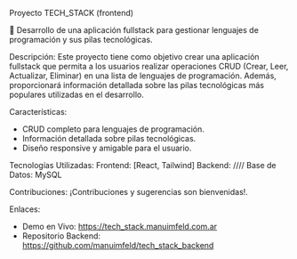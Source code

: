 Proyecto TECH_STACK (frontend)

🚀 Desarrollo de una aplicación fullstack para gestionar lenguajes de programación y sus pilas tecnológicas.

Descripción:
Este proyecto tiene como objetivo crear una aplicación fullstack que permita a los usuarios realizar operaciones CRUD (Crear, Leer, Actualizar, Eliminar) en una lista de lenguajes de programación. Además, proporcionará información detallada sobre las pilas tecnológicas más populares utilizadas en el desarrollo.

Características:
- CRUD completo para lenguajes de programación.
- Información detallada sobre pilas tecnológicas.
- Diseño responsive y amigable para el usuario.

Tecnologías Utilizadas:
Frontend: [React, Tailwind]
Backend: ////
Base de Datos: MySQL

Contribuciones:
¡Contribuciones y sugerencias son bienvenidas!.

Enlaces:
- Demo en Vivo: https://tech_stack.manuimfeld.com.ar
- Repositorio Backend: https://github.com/manuimfeld/tech_stack_backend
